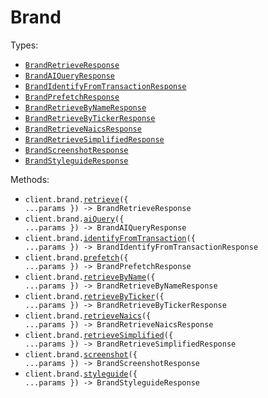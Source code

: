 # Brand

Types:

- <code><a href="./src/resources/brand.ts">BrandRetrieveResponse</a></code>
- <code><a href="./src/resources/brand.ts">BrandAIQueryResponse</a></code>
- <code><a href="./src/resources/brand.ts">BrandIdentifyFromTransactionResponse</a></code>
- <code><a href="./src/resources/brand.ts">BrandPrefetchResponse</a></code>
- <code><a href="./src/resources/brand.ts">BrandRetrieveByNameResponse</a></code>
- <code><a href="./src/resources/brand.ts">BrandRetrieveByTickerResponse</a></code>
- <code><a href="./src/resources/brand.ts">BrandRetrieveNaicsResponse</a></code>
- <code><a href="./src/resources/brand.ts">BrandRetrieveSimplifiedResponse</a></code>
- <code><a href="./src/resources/brand.ts">BrandScreenshotResponse</a></code>
- <code><a href="./src/resources/brand.ts">BrandStyleguideResponse</a></code>

Methods:

- <code title="get /brand/retrieve">client.brand.<a href="./src/resources/brand.ts">retrieve</a>({ ...params }) -> BrandRetrieveResponse</code>
- <code title="post /brand/ai/query">client.brand.<a href="./src/resources/brand.ts">aiQuery</a>({ ...params }) -> BrandAIQueryResponse</code>
- <code title="get /brand/transaction_identifier">client.brand.<a href="./src/resources/brand.ts">identifyFromTransaction</a>({ ...params }) -> BrandIdentifyFromTransactionResponse</code>
- <code title="post /brand/prefetch">client.brand.<a href="./src/resources/brand.ts">prefetch</a>({ ...params }) -> BrandPrefetchResponse</code>
- <code title="get /brand/retrieve-by-name">client.brand.<a href="./src/resources/brand.ts">retrieveByName</a>({ ...params }) -> BrandRetrieveByNameResponse</code>
- <code title="get /brand/retrieve-by-ticker">client.brand.<a href="./src/resources/brand.ts">retrieveByTicker</a>({ ...params }) -> BrandRetrieveByTickerResponse</code>
- <code title="get /brand/naics">client.brand.<a href="./src/resources/brand.ts">retrieveNaics</a>({ ...params }) -> BrandRetrieveNaicsResponse</code>
- <code title="get /brand/retrieve-simplified">client.brand.<a href="./src/resources/brand.ts">retrieveSimplified</a>({ ...params }) -> BrandRetrieveSimplifiedResponse</code>
- <code title="get /brand/screenshot">client.brand.<a href="./src/resources/brand.ts">screenshot</a>({ ...params }) -> BrandScreenshotResponse</code>
- <code title="get /brand/styleguide">client.brand.<a href="./src/resources/brand.ts">styleguide</a>({ ...params }) -> BrandStyleguideResponse</code>
